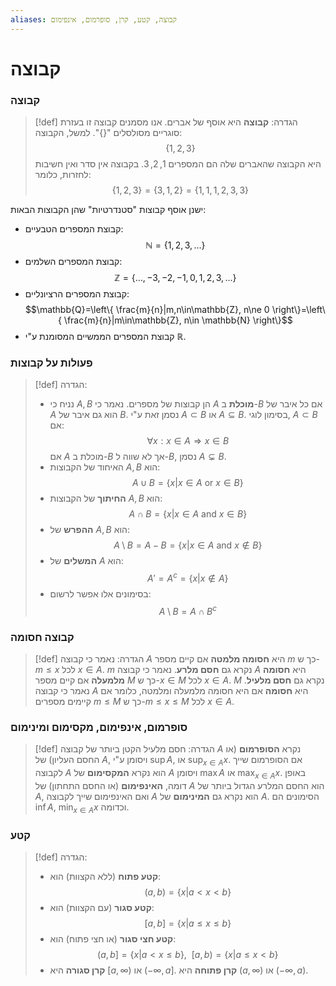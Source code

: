 ```yaml
---
aliases: קבוצה, קטע, קרן, סופרמום, אינפימום
---
```


# קבוצה


### קבוצה
>[!def] הגדרה:
**קבוצה** היא אוסף של אברים. אנו מסמנים קבוצה זו בעזרת סוגריים מסולסלים "$\{\}$".
למשל, הקבוצה:
$$\{1,2,3\}$$
היא הקבוצה שהאברים שלה הם המספרים $1,2,3$. בקבוצה אין סדר ואין חשיבות לחזרות, כלומר:
$$\{1,2,3\}=\{3,1,2\}=\{1,1,1,2,3,3\}$$

ישנן אוסף קבוצות "סטנדרטיות" שהן הקבוצות הבאות:
- קבוצת המספרים הטבעיים:
	$$\mathbb{N}=\{1,2,3,\dots\}$$
- קבוצת המספרים השלמים:
	$$\mathbb{Z}=\{\dots,-3,-2,-1,0,1,2,3,\dots\}$$
- קבוצת המספרים הרציונליים:
$$\mathbb{Q}=\left\{ \frac{m}{n}|m,n\in\mathbb{Z}, n\ne 0 \right\}=\left\{ \frac{m}{n}|m\in\mathbb{Z}, n\in \mathbb{N} \right\}$$
- קבוצת המספרים הממשיים המסומנת ע"י $\mathbb{R}$.

### פעולות על קבוצות
>[!def] הגדרה:
> - נניח כי $A,B$ הן קבוצות של מספרים. נאמר כי $A$ **מוכלת** ב-$B$ אם כל איבר של $A$ הוא גם איבר של $B$. נסמן זאת ע"י $A\subset B$ או $A\subseteq B$.
> 	בסימון לוגי, $A\subset B$ אם:
>  $$\forall x: x\in A \Rightarrow x \in B$$
> 	אם $A$ מוכלת ב-$B$ אך לא שווה ל-$B$, נסמן $A\subsetneq B$.
> - האיחוד של הקבוצות $A,B$ הוא:
> $$A\cup B=\{ x|x\in A \ \text{or} \ x\in B \}$$
> - **החיתוך** של הקבוצות $A,B$ הוא:
> $$A\cap B=\{ x|x\in A \ \text{and} \ x\in B \}$$
> - **ההפרש** של $A,B$ הוא:
> $$A\setminus B=A-B=\{ x|x\in A \ \text{and} \ x\notin B \}$$
> - **המשלים** של $A$ הוא:
> $$A'=A^c=\{ x|x\notin A \}$$
> - בסימונים אלו אפשר לרשום:
> $$A\setminus B=A\cap B^c$$

### קבוצה חסומה
>[!def] הגדרה:
נאמר כי קבוצה $A$ היא **חסומה מלמטה** אם קיים מספר $m$ כך ש-$m\leq x$ לכל $x\in A$. $m$ נקרא גם **חסם מלרע**.
נאמר כי קבוצה $A$ היא **חסומה מלמעלה** אם קיים מספר $M$ כך ש-$x\in M$ לכל $x\in A$. $M$ נקרא גם **חסם מלעיל**.
נאמר כי קבוצה $A$ היא **חסומה** אם היא חסומה מלמעלה ומלמטה, כלומר אם קיימים מספרים $m\leq M$ כך ש-$m\leq x\leq M$ לכל $x\in A$.

### סופרמום, אינפימום, מקסימום ומינימום
>[!def] הגדרה:
חסם מלעיל הקטן ביותר של קבוצה $A$ נקרא **הסופרמום** (או החסם העליון) של $A$, ויסומן ע"י $\sup A$, או $\sup_{x \in A}x$. אם הסופרמום שייך לקבוצה $A$ הוא נקרא **המקסימום** של $A$ ויסומן $\max A$ או $\max_{x \in A}x$.
באופן דומה, **האינפימום** (או החסם התחתון) של $A$ הוא החסם המלרע הגדול ביותר של $A$, ואם האינפימום שייך לקבוצה $A$ הוא נקרא גם **המינימום** של $A$. הסימונים הם $\inf A$, $\min_{x \in A}x$ וכדומה.

### קטע
>[!def] הגדרה:
> - **קטע פתוח** (ללא הקצוות) הוא:
> $$(a,b)=\{ x| a<x<b \}$$
> - **קטע סגור** (עם הקצוות) הוא:
> 	$$[a,b]=\{ x|a \le x\le b \}$$
> - **קטע חצי סגור** (או חצי פתוח) הוא:
> $$(a,b]=\{ x|a<x\le b \}, \ \ [a,b)=\{ x|a\le x<b \}$$
> - **קרן סגורה** היא $[a,\infty)$ או $(-\infty, a]$. **קרן פתוחה** היא $(a,\infty)$ או $(-\infty, a)$.